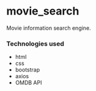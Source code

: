 # movie_search

Movie information search engine.

### Technologies used

- html
- css
- bootstrap
- axios
- OMDB API
